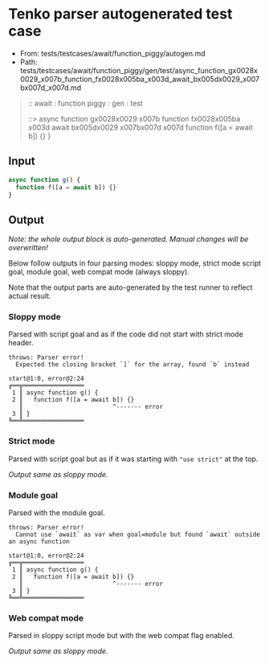 # Tenko parser autogenerated test case

- From: tests/testcases/await/function_piggy/autogen.md
- Path: tests/testcases/await/function_piggy/gen/test/async_function_gx0028x0029_x007b_function_fx0028x005ba_x003d_await_bx005dx0029_x007bx007d_x007d.md

> :: await : function piggy : gen : test
>
> ::> async function gx0028x0029 x007b function fx0028x005ba x003d await bx005dx0029 x007bx007d x007d
>            function f([a = await b]) {}
>          }

## Input


`````js
async function g() {
  function f([a = await b]) {}
}
`````

## Output

_Note: the whole output block is auto-generated. Manual changes will be overwritten!_

Below follow outputs in four parsing modes: sloppy mode, strict mode script goal, module goal, web compat mode (always sloppy).

Note that the output parts are auto-generated by the test runner to reflect actual result.

### Sloppy mode

Parsed with script goal and as if the code did not start with strict mode header.

`````
throws: Parser error!
  Expected the closing bracket `]` for the array, found `b` instead

start@1:0, error@2:24
╔══╦═════════════════
 1 ║ async function g() {
 2 ║   function f([a = await b]) {}
   ║                         ^------- error
 3 ║ }
╚══╩═════════════════

`````

### Strict mode

Parsed with script goal but as if it was starting with `"use strict"` at the top.

_Output same as sloppy mode._

### Module goal

Parsed with the module goal.

`````
throws: Parser error!
  Cannot use `await` as var when goal=module but found `await` outside an async function

start@1:0, error@2:24
╔══╦═════════════════
 1 ║ async function g() {
 2 ║   function f([a = await b]) {}
   ║                         ^------- error
 3 ║ }
╚══╩═════════════════

`````


### Web compat mode

Parsed in sloppy script mode but with the web compat flag enabled.

_Output same as sloppy mode._
